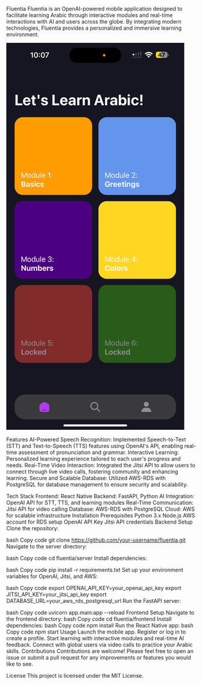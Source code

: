 Fluentia
Fluentia is an OpenAI-powered mobile application designed to facilitate learning Arabic through interactive modules and real-time interactions with AI and users across the globe. By integrating modern technologies, Fluentia provides a personalized and immersive learning environment.

![Homepage](/homepage.png)


Features
AI-Powered Speech Recognition: Implemented Speech-to-Text (STT) and Text-to-Speech (TTS) features using OpenAI's API, enabling real-time assessment of pronunciation and grammar.
Interactive Learning: Personalized learning experience tailored to each user's progress and needs.
Real-Time Video Interaction: Integrated the Jitsi API to allow users to connect through live video calls, fostering community and enhancing learning.
Secure and Scalable Database: Utilized AWS-RDS with PostgreSQL for database management to ensure security and scalability.

Tech Stack
Frontend: React Native
Backend: FastAPI, Python
AI Integration: OpenAI API for STT, TTS, and learning modules
Real-Time Communication: Jitsi API for video calling
Database: AWS-RDS with PostgreSQL
Cloud: AWS for scalable infrastructure
Installation
Prerequisites
Python 3.x
Node.js
AWS account for RDS setup
OpenAI API Key
Jitsi API credentials
Backend Setup
Clone the repository:

bash
Copy code
git clone https://github.com/your-username/fluentia.git
Navigate to the server directory:

bash
Copy code
cd fluentia/server
Install dependencies:

bash
Copy code
pip install -r requirements.txt
Set up your environment variables for OpenAI, Jitsi, and AWS:

bash
Copy code
export OPENAI_API_KEY=your_openai_api_key
export JITSI_API_KEY=your_jitsi_api_key
export DATABASE_URL=your_aws_rds_postgresql_url
Run the FastAPI server:

bash
Copy code
uvicorn app.main:app --reload
Frontend Setup
Navigate to the frontend directory:
bash
Copy code
cd fluentia/frontend
Install dependencies:
bash
Copy code
npm install
Run the React Native app:
bash
Copy code
npm start
Usage
Launch the mobile app.
Register or log in to create a profile.
Start learning with interactive modules and real-time AI feedback.
Connect with global users via video calls to practice your Arabic skills.
Contributions
Contributions are welcome! Please feel free to open an issue or submit a pull request for any improvements or features you would like to see.

License
This project is licensed under the MIT License.

